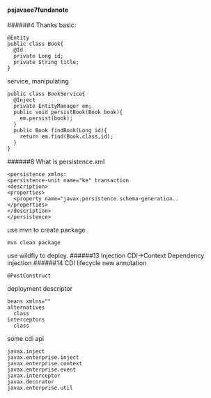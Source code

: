 #### psjavaee7fundanote
######4 Thanks
basic:
```
@Entity
public class Book{
  @Id
  private Long id;
  private String title;
}
```
service, manipulating
```
public class BookService{
  @Inject
  private EntityManager em;
  public void persistBook(Book book){
    em.persist(book);  
  }
  public Book findBook(Long id){
    return em.find(Book.class,id);
  }
}
```
######8 What is
persistence.xml
```
<persistence xmlns:
<persistence-unit name="ke" transaction
<description>
<properties>
  <property name="javax.persistence.schema-generation..
</properties>
</description>
</persistence>
```

use mvn to create package
```
mvn clean package
```
use wildfly to deploy.
######13 Injection
CDI->Context Dependency injection
######14  CDI lifecycle
new annotation
```
@PostConstruct
```
deployment descriptor
```
beans xmlns=""
alternatives
  class
interceptors
  class
```
some cdi api
```
javax.inject
javax.enterprise.inject
javax.enterprise.context
javax.enterprise.event
javax.interceptor
javax.decorator
javax.enterprise.util
```

